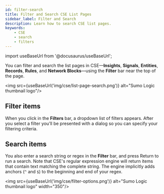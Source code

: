 ```yaml
---
id: filter-search
title: Filter and Search CSE List Pages
sidebar_label: Filter and Search
description: Learn how to search CSE list pages.
keywords:
    - CSE
    - search
    - filters
---
```


import useBaseUrl from '@docusaurus/useBaseUrl';

You can filter and search the list pages in CSE—**Insights**, **Signals**, **Entities**, **Records**, **Rules**, and **Network Blocks**—using the **Filter** bar near the top of the page.

<img src={useBaseUrl('img/cse/list-page-search.png')} alt="Sumo Logic thumbnail logo"/>

## Filter items
When you click in the **Filters** bar, a dropdown list of filters appears. After you select a filter you’ll be presented with a dialog so you can specify your filtering criteria.


## Search items
You also enter a search string or regex in the **Filter** bar, and press Return to run a search. Note that CSE's regular expression engine will return items that contain text matching the complete string. The engine implicitly adds anchors  (`^` and `$`) to the beginning and end of your regex.

<img src={useBaseUrl('img/cse/filter-options.png')} alt="Sumo Logic thumbnail logo" width="350"/>
